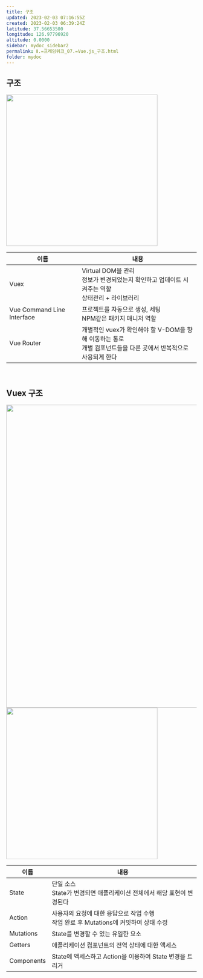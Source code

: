 ```yaml
---
title: 구조
updated: 2023-02-03 07:16:55Z
created: 2023-02-03 06:39:24Z
latitude: 37.56653500
longitude: 126.97796920
altitude: 0.0000
sidebar: mydoc_sidebar2
permalink: Ⅱ.=프레임워크_07.=Vue.js_구조.html
folder: mydoc
---
```


## 구조

<img src="../../resources/5a56c5dc219c37a601f73f0162add832.png" width="400"/>

|이름|내용|
|--|--|
|Vuex| Virtual DOM을 관리<br>정보가 변경되었는지 확인하고 업데이트 시켜주는 역할<br>상태관리 + 라이브러리|
|Vue Command Line Interface| 프로젝트를 자동으로 생성, 세팅<br>NPM같은 패키지 매니저 역할|
|Vue Router| 개별적인 vuex가 확인해야 할 V-DOM을 향해 이동하는 통로<br>개별 컴포넌트들을 다른 곳에서 반복적으로 사용되게 한다|

<br>

## Vuex 구조

<img src="../../resources/d440da4963d943be1c0de4e3a74d1b10.png" width="800"/>

<img src="../../resources/66f8d532df287f3c0d7f626f607dbdb3.png" width="400"/>

|이름|내용|
|--|--|
|State| 단일 소스<br>State가 변경되면 애플리케이션 전체에서 해당 표현이 변경된다|
|Action| 사용자의 요청에 대한 응답으로 작업 수행<br>작업 완료 후 Mutations에 커밋하여 상태 수정|
|Mutations| State를 변경할 수 있는 유일한 요소|
|Getters| 애플리케이션 컴포넌트의 전역 상태에 대한 액세스|
|Components| State에 액세스하고 Action을 이용하여 State 변경을 트리거|
